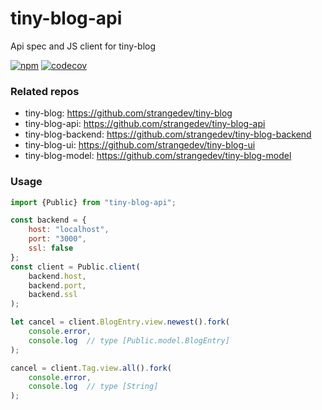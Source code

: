 # tiny-blog-api

Api spec and JS client for tiny-blog

[![npm](https://img.shields.io/npm/v/tiny-blog-api.svg)](https://www.npmjs.com/package/tiny-blog-api) [![codecov](https://codecov.io/gh/strangedev/tiny-blog-api/branch/master/graph/badge.svg)](https://codecov.io/gh/strangedev/tiny-blog-api)

### Related repos

 - tiny-blog: https://github.com/strangedev/tiny-blog 
 - tiny-blog-api: https://github.com/strangedev/tiny-blog-api
 - tiny-blog-backend: https://github.com/strangedev/tiny-blog-backend
 - tiny-blog-ui: https://github.com/strangedev/tiny-blog-ui
 - tiny-blog-model: https://github.com/strangedev/tiny-blog-model

### Usage

```javascript
import {Public} from "tiny-blog-api";

const backend = {
    host: "localhost",
    port: "3000",
    ssl: false
};
const client = Public.client(
    backend.host,
    backend.port,
    backend.ssl
);

let cancel = client.BlogEntry.view.newest().fork(
    console.error,
    console.log  // type [Public.model.BlogEntry]
);

cancel = client.Tag.view.all().fork(
    console.error,
    console.log  // type [String]
);
```
